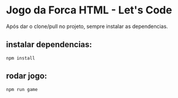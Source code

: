 # Jogo da Forca HTML - Let's Code

Após dar o clone/pull no projeto, sempre instalar as dependencias.

## instalar dependencias:
```
npm install
```
## rodar jogo:
```
npm run game
```
